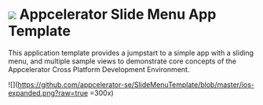 [logo]:https://github.com/appcelerator-se/SE-Media/blob/master/appc-logo.png?raw=true
[expanded-app]:https://github.com/appcelerator-se/SlideMenuTemplate/blob/master/ios-expanded.png?raw=true 

![][logo] Appcelerator Slide Menu App Template
======================================================
This application template provides a jumpstart to a simple app with a sliding menu, and multiple sample views to demonstrate core concepts of the Appcelerator Cross Platform Development Environment.

![](https://github.com/appcelerator-se/SlideMenuTemplate/blob/master/ios-expanded.png?raw=true =300x)
